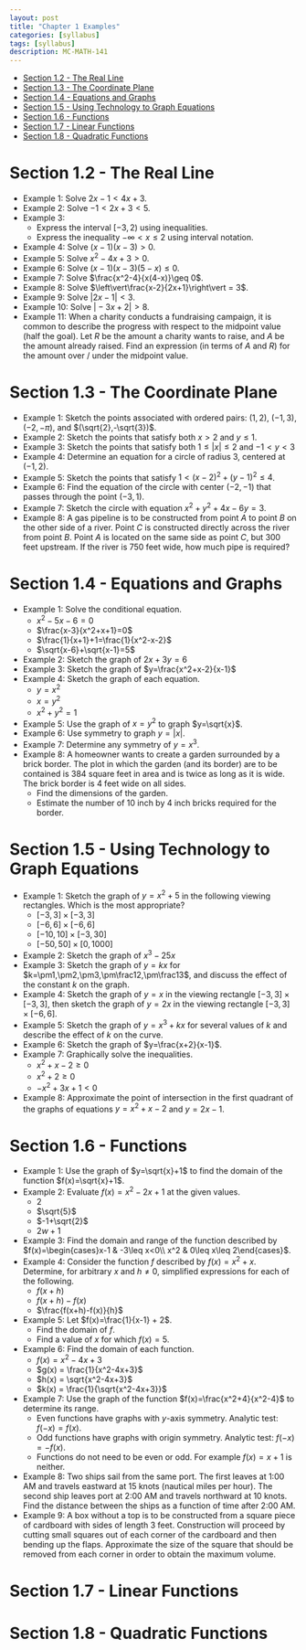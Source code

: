 ```yaml
---
layout: post
title: "Chapter 1 Examples"
categories: [syllabus]
tags: [syllabus]
description: MC-MATH-141
---
```


* [Section 1.2 - The Real Line](#section-1.2---the-real-line)
* [Section 1.3 - The Coordinate Plane](#section-1.3---the-coordinate-plane)
* [Section 1.4 - Equations and Graphs](#section-1.4---equations-and-graphs)
* [Section 1.5 - Using Technology to Graph Equations](#section-1.5---using-technology-to-graph-equations)
* [Section 1.6 - Functions](#section-1.6---functions)
* [Section 1.7 - Linear Functions](#section-1.7---linear-functions)
* [Section 1.8 - Quadratic Functions](#section-1.8---quadratic-functions)


# Section 1.2 - The Real Line
* Example 1: Solve $2x-1<4x+3$.
* Example 2: Solve $-1<2x+3<5$.
* Example 3:
	* Express the interval $[-3,2)$ using inequalities.
	* Express the inequality $-\infty<x\leq 2$ using interval notation.
* Example 4: Solve $(x-1)(x-3)>0$.
* Example 5: Solve $x^2-4x+3>0$.
* Example 6: Solve $(x-1)(x-3)(5-x)\leq 0$.
* Example 7: Solve $\frac{x^2-4}{x(4-x)}\geq 0$.
* Example 8: Solve $\left\vert\frac{x-2}{2x+1}\right\vert = 3$.
* Example 9: Solve $\vert 2x-1\vert < 3$.
* Example 10: Solve $\vert -3x+2\vert > 8$.
* Example 11: When a charity conducts a fundraising campaign, it is common to describe the progress with respect to the midpoint value (half the goal). Let $R$ be the amount a charity wants to raise, and $A$ be the amount already raised. Find an expression (in terms of $A$ and $R$) for the amount over / under the midpoint value.

# Section 1.3 - The Coordinate Plane
* Example 1: Sketch the points associated with ordered pairs: $(1,2)$, $(-1,3)$, $(-2,-\pi)$, and $(\sqrt{2},-\sqrt{3})$.
* Example 2: Sketch the points that satisfy both $x>2$ and $y\leq 1$.
* Example 3: Sketch the points that satisfy both $1\leq \vert x\vert\leq 2$ and $-1<y<3$
* Example 4: Determine an equation for a circle of radius $3$, centered at $(-1,2)$.
* Example 5: Sketch the points that satisfy $1<(x-2)^2+(y-1)^2\leq 4$.
* Example 6: Find the equation of the circle with center $(-2,-1)$ that passes through the point $(-3,1)$.
* Example 7: Sketch the circle with equation $x^2 + y^2 + 4x - 6y = 3$.
* Example 8: A gas pipeline is to be constructed from point $A$ to point $B$ on the other side of a river. Point $C$ is constructed directly across the river from point $B$. Point $A$ is located on the same side as point $C$, but $300$ feet upstream. If the river is $750$ feet wide, how much pipe is required?

# Section 1.4 - Equations and Graphs
* Example 1: Solve the conditional equation.
	* $x^2-5x-6=0$
	* $\frac{x-3}{x^2+x+1}=0$
	* $\frac{1}{x+1}+1=\frac{1}{x^2-x-2}$
	* $\sqrt{x-6}+\sqrt{x-1}=5$
* Example 2: Sketch the graph of $2x+3y=6$
* Example 3: Sketch the graph of $y=\frac{x^2+x-2}{x-1}$
* Example 4: Sketch the graph of each equation.
	* $y=x^2$
	* $x=y^2$
	* $x^2+y^2=1$
* Example 5: Use the graph of $x=y^2$ to graph $y=\sqrt{x}$.
* Example 6: Use symmetry to graph $y=\vert x\vert$.
* Example 7: Determine any symmetry of $y=x^3$.
* Example 8: A homeowner wants to create a garden surrounded by a brick border. The plot in which the garden (and its border) are to be contained is $384$ square feet in area and is twice as long as it is wide. The brick border is $4$ feet wide on all sides.
	* Find the dimensions of the garden.
	* Estimate the number of 10 inch by 4 inch bricks required for the border.

# Section 1.5 - Using Technology to Graph Equations
* Example 1: Sketch the graph of $y=x^2+5$ in the following viewing rectangles. Which is the most appropriate?
	* $[-3,3]\times[-3,3]$
	* $[-6,6]\times[-6,6]$
	* $[-10,10]\times[-3,30]$
	* $[-50,50]\times[0,1000]$
* Example 2: Sketch the graph of $x^3-25x$
* Example 3: Sketch the graph of $y=kx$ for $k=\pm1,\pm2,\pm3,\pm\frac12,\pm\frac13$, and discuss the effect of the constant $k$ on the graph.
* Example 4: Sketch the graph of $y=x$ in the viewing rectangle $[-3,3]\times[-3,3]$, then sketch the graph of $y=2x$ in the viewing rectangle $[-3,3]\times[-6,6]$.
* Example 5: Sketch the graph of $y=x^3+kx$ for several values of $k$ and describe the effect of $k$ on the curve.
* Example 6: Sketch the graph of $y=\frac{x+2}{x-1}$.
* Example 7: Graphically solve the inequalities.
	* $x^2 + x - 2 \geq 0$
	* $x^2 + 2 \geq 0$
	* $-x^2 + 3x + 1 < 0$
* Example 8: Approximate the point of intersection in the first quadrant of the graphs of equations $y = x^2 + x - 2$ and $y = 2x - 1$.

# Section 1.6 - Functions
* Example 1: Use the graph of $y=\sqrt{x}+1$ to find the domain of the function $f(x)=\sqrt{x}+1$.
* Example 2: Evaluate $f(x) = x^2 - 2x + 1$ at the given values.
	* $2$
	* $\sqrt{5}$
	* $-1+\sqrt{2}$
	* $2w+1$
* Example 3: Find the domain and range of the function described by $f(x)=\begin{cases}x-1 & -3\leq x<0\\ x^2 & 0\leq x\leq 2\end{cases}$.
* Example 4: Consider the function $f$ described by $f(x)=x^2+x$. Determine, for arbitrary $x$ and $h\neq0$, simplified expressions for each of the following.
	* $f(x+h)$
	* $f(x+h)-f(x)$
	* $\frac{f(x+h)-f(x)}{h}$
* Example 5: Let $f(x)=\frac{1}{x-1} + 2$.
	* Find the domain of $f$.
	* Find a value of $x$ for which $f(x)=5$.
* Example 6: Find the domain of each function.
	* $f(x) = x^2-4x+3$
	* $g(x) = \frac{1}{x^2-4x+3}$
	* $h(x) = \sqrt{x^2-4x+3}$
	* $k(x) = \frac{1}{\sqrt{x^2-4x+3}}$
* Example 7: Use the graph of the function $f(x)=\frac{x^2+4}{x^2-4}$ to determine its range.
	* Even functions have graphs with $y$-axis symmetry. Analytic test: $f(-x)=f(x)$.
	* Odd functions have graphs with origin symmetry. Analytic test: $f(-x)=-f(x)$.
	* Functions do not need to be even or odd. For example $f(x)=x+1$ is neither.
* Example 8: Two ships sail from the same port. The first leaves at 1:00 AM and travels eastward at $15$ knots (nautical miles per hour). The second ship leaves port at 2:00 AM and travels northward at $10$ knots. Find the distance between the ships as a function of time after 2:00 AM.
* Example 9: A box without a top is to be constructed from a square piece of cardboard with sides of length $3$ feet. Construction will proceed by cutting small squares out of each corner of the cardboard and then bending up the flaps. Approximate the size of the square that should be removed from each corner in order to obtain the maximum volume.


# Section 1.7 - Linear Functions

# Section 1.8 - Quadratic Functions